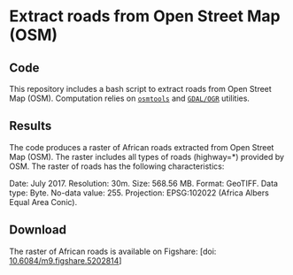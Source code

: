 # Extract roads from Open Street Map (OSM)

## Code

This repository includes a bash script to extract roads from Open
Street Map (OSM). Computation relies on
[`osmtools`](https://gitlab.com/osm-c-tools/osmctools) and
[`GDAL/OGR`](<http://gdal.org>) utilities.

## Results

The code produces a raster of African roads extracted from Open Street
Map (OSM). The raster includes all types of roads (highway=*) provided
by OSM. The raster of roads has the following characteristics:

Date: July 2017. Resolution: 30m. Size: 568.56 MB. Format: GeoTIFF. Data type:
Byte. No-data value: 255. Projection: EPSG:102022 (Africa Albers Equal
Area Conic).

## Download

The raster of African roads is available on Figshare: \[doi:
[10.6084/m9.figshare.5202814](https://doi.org/10.6084/m9.figshare.5202814.v1)\]


